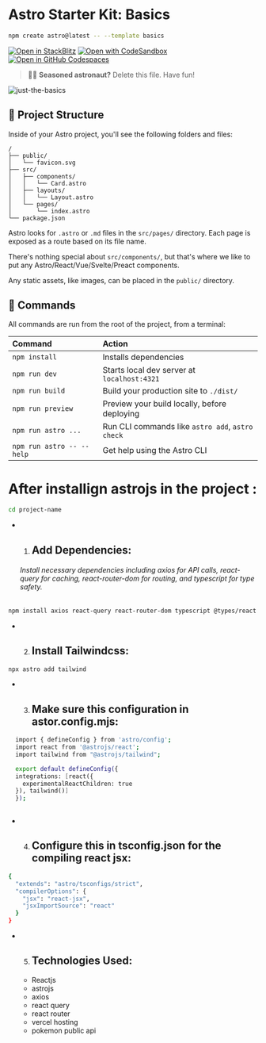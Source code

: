 # Astro Starter Kit: Basics

```sh
npm create astro@latest -- --template basics
```

[![Open in StackBlitz](https://developer.stackblitz.com/img/open_in_stackblitz.svg)](https://stackblitz.com/github/withastro/astro/tree/latest/examples/basics)
[![Open with CodeSandbox](https://assets.codesandbox.io/github/button-edit-lime.svg)](https://codesandbox.io/p/sandbox/github/withastro/astro/tree/latest/examples/basics)
[![Open in GitHub Codespaces](https://github.com/codespaces/badge.svg)](https://codespaces.new/withastro/astro?devcontainer_path=.devcontainer/basics/devcontainer.json)

> 🧑‍🚀 **Seasoned astronaut?** Delete this file. Have fun!

![just-the-basics](https://res.cloudinary.com/diemdrcq6/image/upload/v1716899088/pokemon_vzzqpb.png)

## 🚀 Project Structure

Inside of your Astro project, you'll see the following folders and files:

```text
/
├── public/
│   └── favicon.svg
├── src/
│   ├── components/
│   │   └── Card.astro
│   ├── layouts/
│   │   └── Layout.astro
│   └── pages/
│       └── index.astro
└── package.json
```

Astro looks for `.astro` or `.md` files in the `src/pages/` directory. Each page is exposed as a route based on its file name.

There's nothing special about `src/components/`, but that's where we like to put any Astro/React/Vue/Svelte/Preact components.

Any static assets, like images, can be placed in the `public/` directory.

## 🧞 Commands

All commands are run from the root of the project, from a terminal:

| Command                   | Action                                           |
| :------------------------ | :----------------------------------------------- |
| `npm install`             | Installs dependencies                            |
| `npm run dev`             | Starts local dev server at `localhost:4321`      |
| `npm run build`           | Build your production site to `./dist/`          |
| `npm run preview`         | Preview your build locally, before deploying     |
| `npm run astro ...`       | Run CLI commands like `astro add`, `astro check` |
| `npm run astro -- --help` | Get help using the Astro CLI                     |



# After installign astrojs in the project :
```sh
cd project-name
```
- 1. ## Add Dependencies:
   ###### Install necessary dependencies including axios for API calls, react-query for caching, react-router-dom for routing, and typescript for type safety.
```sh
npm install axios react-query react-router-dom typescript @types/react @types/react-dom @types/react-router-dom
```
- 2. ## Install Tailwindcss:
```sh
npx astro add tailwind
```
- 3. ## Make sure this configuration in astor.config.mjs:
```sh
  import { defineConfig } from 'astro/config';
  import react from '@astrojs/react';
  import tailwind from "@astrojs/tailwind";

  export default defineConfig({
  integrations: [react({
    experimentalReactChildren: true
  }), tailwind()]
  });
  
```
- 4. ## Configure this in tsconfig.json for the compiling react jsx:
```bash
{
  "extends": "astro/tsconfigs/strict",
  "compilerOptions": {
    "jsx": "react-jsx",
    "jsxImportSource": "react"
  }
}
```

- 5. ## Technologies Used:
    - Reactjs
    - astrojs
    - axios
    - react query
    - react router
    - vercel hosting
    - pokemon public api
